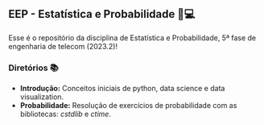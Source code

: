 ## EEP - Estatística e Probabilidade 📌💻
Esse é o repositório da disciplina de Estatística e Probabilidade, 5ª fase de engenharia de telecom (2023.2)!
### Diretórios 📚
- **Introdução:** Conceitos iniciais de python, data science e data visualization.
- **Probabilidade:** Resolução de exercícios de probabilidade com as bibliotecas: _cstdlib_ e _ctime_.
